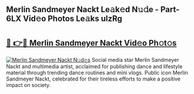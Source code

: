 ## Merlin Sandmeyer Nackt Le𝚊k𝚎d N𝚞𝚍e - Part-6LX Vid𝚎o Photos Le𝚊ks ulzRg

# <h2><a href="http://fb9brao.evod.top/?m=Merlin+Sandmeyer+Nackt">🔗 👉🔴 Merlin Sandmeyer Nackt Vid𝚎o Ph𝚘t𝚘s</a></h2>

[![Merlin Sandmeyer Nackt N𝚞d𝚎s](https://i.imgur.com/8V9OHl7.gif)](http://fb9brao.evod.top/?m=Merlin+Sandmeyer+Nackt)
Social media star Merlin Sandmeyer Nackt and multimedia artist, acclaimed for publishing dance and lifestyle material through trending dance routines and mini vlogs. Public icon Merlin Sandmeyer Nackt, celebrated for their tireless efforts to make a positive impact on society. 
